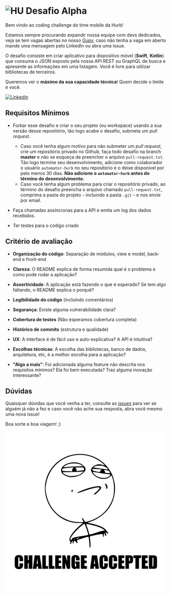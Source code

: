 

# <img src="https://avatars1.githubusercontent.com/u/7063040?v=4&s=200.jpg" alt="HU" width="24" /> Desafio Alpha

Bem vindo ao coding challenge do time mobile da Hurb!

Estamos sempre procurando expandir nossa equipe com devs dedicados, veja se tem vagas abertas no nosso [Gupy](https://hurb.gupy.io/), caso não tenha a vaga em aberto mande uma mensagem pelo LinkedIn ou abra uma issue.

O desafio consiste em criar aplicativo para dispositivo móvel (**Swift**, **Kotlin**) que consuma o JSON exposto pela nossa API REST ou GraphQL de busca e apresente as informações em uma listagem. Você é livre para utilizar bibliotecas de terceiros.

Queremos ver o **máximo da sua capacidade técnica**! Quem decide o limite é você.

 [<img alt="LinkedIn" src="https://img.shields.io/badge/LinkedIn-0077B5?style=for-the-badge&logo=linkedin&logoColor=white"/>](https://www.linkedin.com/company/hurb/)

## Requisitos Mínimos

-   Forkar esse desafio e criar o seu projeto (ou workspace) usando a sua versão desse repositório, tão logo acabe o desafio, submeta um _pull request_.
    -   Caso você tenha algum motivo para não submeter um _pull request_, crie um repositório privado no Github, faça todo desafio na branch **master** e não se esqueça de preencher o arquivo `pull-request.txt`. Tão logo termine seu desenvolvimento, adicione como colaborador o usuário `automator-hurb` no seu repositório e o deixe disponível por pelo menos 30 dias. **Não adicione o `automator-hurb` antes do término do desenvolvimento.**
    -   Caso você tenha algum problema para criar o repositório privado, ao término do desafio preencha o arquivo chamado `pull-request.txt`, comprima a pasta do projeto - incluindo a pasta `.git` - e nos envie por email.
-   Faça chamadas assíncronas para a API e emita um log dos dados recebidos.

-   Ter testes para o código criado

## Critério de avaliação

-   **Organização do código**: Separação de módulos, view e model, back-end e front-end

-   **Clareza**: O README explica de forma resumida qual é o problema e como pode rodar a aplicação?

-   **Assertividade**: A aplicação está fazendo o que é esperado? Se tem algo faltando, o README explica o porquê?

-   **Legibilidade do código** (incluindo comentários)

-   **Segurança**: Existe alguma vulnerabilidade clara?

-   **Cobertura de testes** (Não esperamos cobertura completa)

-   **Histórico de commits** (estrutura e qualidade)

-   **UX**: A interface é de fácil uso e auto-explicativa? A API é intuitiva?

-   **Escolhas técnicas**: A escolha das bibliotecas, banco de dados, arquitetura, etc, é a melhor escolha para a aplicação?

-   **"Algo a mais"**: Foi adicionada alguma feature não descrita nos requisitos mínimos? Ela foi bem executada? Traz alguma inovação interessante?

## Dúvidas

Quaisquer dúvidas que você venha a ter, consulte as [_issues_](https://github.com/HurbCom/challenge-alpha/issues) para ver se alguém já não a fez e caso você não ache sua resposta, abra você mesmo uma nova issue!

Boa sorte e boa viagem! ;)


<p align="center">
  <img src="ca.jpg" alt="Challange accepted" />
</p>
